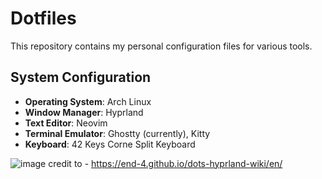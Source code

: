 # Dotfiles

This repository contains my personal configuration files for various tools.

## System Configuration

- **Operating System**: Arch Linux
- **Window Manager**: Hyprland
- **Text Editor**: Neovim
- **Terminal Emulator**: Ghostty (currently), Kitty
- **Keyboard**: 42 Keys Corne Split Keyboard

![image](https://github.com/user-attachments/assets/ddc99d60-5019-41cb-afd0-9486d8b10f70)
credit to - https://end-4.github.io/dots-hyprland-wiki/en/
